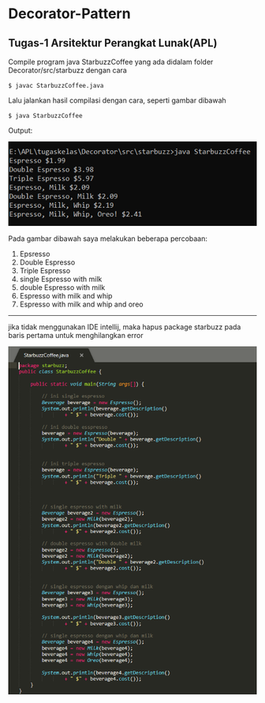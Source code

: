 # Decorator-Pattern
## Tugas-1 Arsitektur Perangkat Lunak(APL)

Compile program java StarbuzzCoffee yang ada didalam folder Decorator/src/starbuzz dengan cara
```
$ javac StarbuzzCoffee.java
```

Lalu jalankan hasil compilasi dengan cara, seperti gambar dibawah
```
$ java StarbuzzCoffee
```

Output:

![](screenshot/tugas-1.PNG)

Pada gambar dibawah saya melakukan beberapa percobaan:
1. Epsresso
2. Double Espresso
3. Triple Espresso
4. single Espresso with milk
5. double Espresso with milk
6. Espresso with milk and whip
7. Espresso with milk and whip and oreo


--------------------------------------------

jika tidak menggunakan IDE intellij, maka hapus package starbuzz pada baris pertama untuk menghilangkan error

![](screenshot/code-1.PNG)
